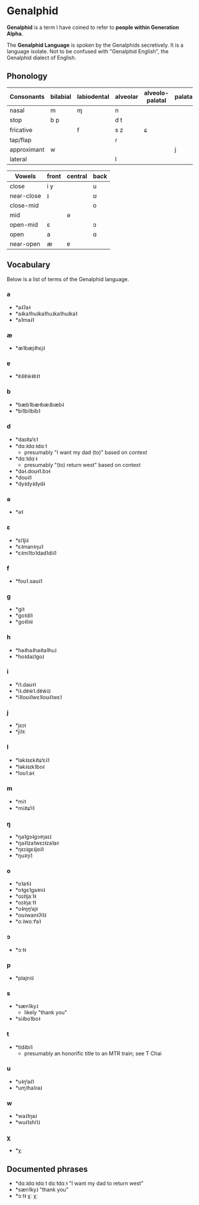 # Genalphid

<b>Genalphid</b> is a term I have coined to refer to <b>people within Generation Alpha</b>.

The <b>Genalphid Language</b> is spoken by the Genalphids secretively. It is a language isolate. Not to be confused with "Genalphid English", the Genalphid dialect of English.

## Phonology

| Consonants  | bilabial | labiodental | alveolar | alveolo-palatal | palatal | velar | uvular | glottal |
| ----------- | -------- | ----------- | -------- | --------------- | ------- | ----- | ------ | ------- |
| nasal       | m        | ɱ           | n        |                 |         | ŋ     |        |         |
| stop        | b p      |             | d t      |                 |         | ɡ k   |        | ʔ       |
| fricative   |          | f           | s z      | ɕ               |         |       | χ      | h       |
| tap/flap    |          |             | ɾ        |                 |         |       |        |         |
| approximant | w        |             |          |                 | j       | (w)   |        |         |
| lateral     |          |             | l        |                 |         |       |        |         |

| Vowels     | front | central | back |
| ---------- | ----- | ------- | ---- |
| close      | i y   |         | u    |
| near-close | ɪ     |         | ʊ    |
| close-mid  |       |         | o    |
| mid        |       | ə       |      |
| open-mid   | ɛ     |         | ɔ    |
| open       | a     |         | ɑ    |
| near-open  | æ     | ɐ       |      |

## Vocabulary

Below is a list of terms of the Genalphid language.

### a

* \*a˨ʔa˧
* \*a˨ka˥hu˩ka˥hu˩ka˥hu˩ka˥
* \*a˥ma˨˥

### æ

* \*æ˥bæj˨hɛj˨

### ɐ

* \*ɐ̃˨lɐ̃w̃˨ɐ̃˨˦

### b

* \*bæb˥bæ˧bæ˩bæb˨
* \*bi˥bi˥bib˥

### d

* \*daɪ˨tɕʲɛ˦
* \*dɑː˨dɑː˧dɑː˦
  * presumably "I want my dad (to)" based on context
* \*dɑː˦dɑː˧
  * presumably "(to) return west" based on context
* \*də˧.doʊ˧˥.bɔ˧
* \*doʊ˨˥
* \*dy˨dy˨dyd˨

### ə

* \*ə˦

### ɛ

* \*ɛl˥ji˨
* \*ɛ˨man˧ŋu˥
* \*ɛ˨mi˥to˥dad˥di˨˥

### f

* \*foʊ˥.saʊ˨˥

### ɡ

* \*ɡi˦
* \*ɡo˦di˥
* \*ɡo˧li˧˨

### h

* \*hə˨hə˨hə˨ta˥hu˩
* \*ho˨daɪ˥ɡo˩

### i

* \*i˥.daʊ˧˦
* \*i˨.dɐ̃w̃˥.dɐ̃w̃˨˩
* \*i˥loʊ˨˥wɛ˥loʊ˨˥wɛ˥

### j

* \*jɛɪ˧
* \*ji˥˧ː

### l

* \*lək˨sɛk˨tɕʲɛ˨˥
* \*lək˨sɪk˥bo˨
* \*loʊ˥ːa˧ː

### m

* \*mi˦
* \*mi˨tɕʲi˥

### ŋ

* \*ŋa˥ɡɔ˨ɡɔ˧ŋaɪ˩
* \*ŋa˨˥za˥wɛɪ˧za˥a˧
* \*ŋɛɪ˨gɛ˨jɑ˨˥
* \*ŋu˨ŋi˥

### o

* \*o˥a˦i˨
* \*o˦ɡɛ˥ɡa˧ni˨
* \*oɪ˨˦jaː˥˧
* \*oɪ˨ŋaː˦˥
* \*o˨ɱŋʲaj˧
* \*oʊ˨wan˧ʔi˥˨
* \*oː˨woː˦ʲa˥

### ɔ

* \*ɔː˦˧

### p

* \*plajn˧˩

### s
* \*sæn˥ky˩
  * likely "thank you"
* \*si˨bo˥bo˧

### t

* \*tid˨bi˥
  * presumably an honorific title to an MTR train; see T Chai

### u

* \*u˨ŋʲa˨˥
* \*uɱ˥ha˥ɾa˩

### w

* \*wa˨˥ŋa˨
* \*wu˨˥shi˥˩

### χ

* \*χː

## Documented phrases

* \*dɑː˨dɑː˧dɑː˦ dɑː˦dɑː˧ "I want my dad to return west"
* \*sæn˥ky˩ "thank you"
* \*ɔː˦˧ χː χː

